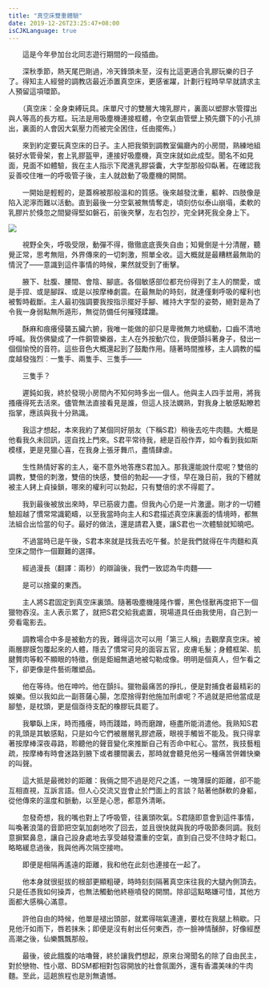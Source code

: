 ```yaml
---
title: "真空床雙重體驗"
date: 2019-12-26T23:25:47+08:00
isCJKLanguage: true
---
```


　　這是今年參加台北同志遊行期間的一段插曲。

　　深秋季節，熱天尾巴剛過，冷天鋒頭未至，沒有比這更適合乳膠玩樂的日子了。得知主人經營的調教店最近添置真空床，更感雀躍，計劃行程時早早就請求主人預留這項環節。

　　（真空床：全身束縛玩具。床單尺寸的雙層大塊乳膠片，裏面以塑膠水管撐出與人等高的長方框。玩法是用吸塵機連接框體，令空氣由管壁上預先鑽下的小孔排出，裏面的人會因大氣壓力而被完全困住，任由擺佈。）

　　來到約定要玩真空床的日子。主人把我領到調教室偏廳內的小房間，熟練地組裝好水管骨架，套上乳膠盔甲，連接好吸塵機，真空床就如此成型。聞名不如見面，見面不如體驗，我在主人指示下爬進乳膠袋囊，大字型那般仰臥著。在確認我妥善咬住唯一的呼吸管子後，主人就啟動了吸塵機的開關。

　　一開始是輕輕的，是蓋棉被那般溫和的質感。後來越發沈重，軀幹、四肢像是陷入泥濘而難以活動。直到最後一分空氣被無情奪走，頃刻仿似泰山崩塌，柔軟的乳膠片於倏忽之間變得堅如磐石，前後夾擊，左右包抄，完全銬死我全身上下。

![](https://i.imgur.com/33nj3Ho.jpg)

　　視野全失，呼吸受限，動彈不得，徹徹底底喪失自由；知覺倒是十分清醒，聽覺正常，思考無阻，外界傳來的一切刺激，照單全收。這大概就是最糟糕最無助的情況了——意識到這件事情的時候，果然就受到了衝擊。

　　腋下、肚腹、腰間、會陰、腳底。各個敏感部位都充份得到了主人的關愛，或是手捏、或是腳踩、或是以按摩棒劇震。在最無助的時刻，就連僅剩呼吸的權利也被暫時截斷。主人最初強調要我按指示擺好手腳、維持大字型的姿勢，絕對是為了令我一身弱點無所遁形，無從防備任何摧殘蹂躪。

　　酥麻和痕癢侵襲五臟六腑，我唯一能做的卻只是卑微無力地蠕動，口齒不清地呼喊。我仿佛變成了一件銅管樂器，主人在外按動穴位，我便顫抖著身子，發出一個個愉悅的音符。這些音色大概還起到了鼓勵作用。隨著時間推移，主人調教的幅度越發強烈︰一隻手、兩隻手、三隻手——

　　三隻手？

　　遲鈍如我，終於發現小房間內不知何時多出一個人。他與主人四手並用，將我搔癢得死去活來。儘管無法直接看見是誰，但這人技法嫻熟，對我身上敏感點瞭若指掌，應該與我十分熟識。

　　我這才想起，本來我約了某個同好朋友（下稱S君）稍後去吃牛肉麵。大概是他看我久未回訊，逕自找上門來。S君平常待我，總是百般作弄，如今看到我如斯模樣，更是見獵心喜，在我身上張牙舞爪，盡情肆虐。

　　生性熱情好客的主人，毫不意外地答應S君加入。那我還能說什麼呢？雙倍的調教，雙倍的刺激，雙倍的快感，雙倍的勃起——才怪，早在幾日前，我的下體就被主人銬上貞操鎖，哪來的權利可以勃起，只有雙倍的求不得罷了。

　　我到最後被放出來時，早已筋疲力盡。但我內心仍是一片激盪。剛才的一切體驗超越了慣常常識範疇，以至我當時向主人和S君描述真空床裏面的情境時，都無法組合出恰當的句子。最好的做法，還是請君入甕，讓S君也一次體驗就知曉吧。

　　不過當時已是午後，S君本來就是找我去吃午餐。於是我們就得在牛肉麵和真空床之間作一個艱難的選擇。

　　經過漫長（翻譯：兩秒）的辯論後，我們一致認為牛肉麵——

　　是可以捨棄的東西。

　　主人將S君固定到真空床裏頭。隨著吸塵機隆隆作響，黑色怪獸再度把下一個獵物吞沒。主人表示累了，就把S君交給我處置，現場道具任由我使用，自己到一旁看電影去。

　　調教場合中多是被動方的我，難得這次可以用「第三人稱」去觀摩真空床。被兩層膠膜包覆起來的人體，隱去了慣常可見的面容五官，皮膚毛髮；身體框架、肌腱贅肉等較不顯眼的特徵，倒是鉅細無遺地被勾勒成像。明明是個真人，但乍看之下，卻更像是件藝術雕塑品。

　　他在等待。他在呻吟。他在顫抖。獵物最痛苦的掙扎，便是對捕食者最精彩的娛樂。但以我如此一副菩薩心腸，怎麼捨得對他施加刑虐呢？不過就是把他當成是腳墊，是枕頭，更是個亟待支配的橡膠玩具罷了。

　　我攀臥上床，時而搔癢，時而踐踏，時而磨蹭，極盡所能消遣他。我熟知S君的乳頭是其敏感點，只是如今它們被層層乳膠遮蔽，眼視手觸皆不能及。我只得拿著按摩棒深夜尋路，聆聽他的聲音變化來推斷自己有否命中紅心。當然，我技藝粗疏，按摩棒有時會迷路到腋下或者腰間裏去，那時就會聽見他另一種痛苦併雜快樂的叫聲。

　　這大抵是最微妙的距離：我倆之間不過是咫尺之遙，一塊薄膜的距離，卻不能互相直視，互訴言語。但人心交流又豈會止於門面上的言談？貼著他酥軟的身軀，從他傳來的溫度和脈動，以至是心思，都意外清晰。

　　忽發奇想，我的嘴也對上了呼吸管，往裏頭吹氣。S君隨即意會到這件事情，叫喚著浪蕩的音節把空氣加劇地吹了回去，並且很快就與我的呼吸節奏同調。我刻意摒緊鼻息，讓自己設身處地去享受越發濃重的空氣，直到自己受不住時才鬆口。略略緩息過後，我與他再次隔空接吻。

　　即便是相隔再遙遠的距離，我和他在此刻也連接在一起了。

　　他本身就很挺拔的根部更顯粗硬，時時刻刻隔著真空床往我的大腿內側頂去。只是任憑我如何操弄，也無法觸動他終極噴發的開關。除卻這點略嫌可惜，其他方面都大感稱心滿意。

　　許他自由的時候，他單是褪出頭部，就累得喘氣連連，要枕在我腿上稍歇。只見他汗如雨下，唇若抹朱；即便是沒有射出任何東西，亦一臉神情醺醉，好像經歷高潮之後，仙樂飄飄那般。

　　最後，彼此餓腹的咕嚕聲，終於讓我們想起，原來台灣聞名的除了自由民主，對於戀物、性小眾、BDSM都相對包容開放的社會氛圍外，還有香濃美味的牛肉麵。至此，這趟旅程也是別無遺憾。

